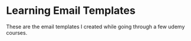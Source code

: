 # Learning Email Templates
These are the email templates I created while going through a few udemy courses.
